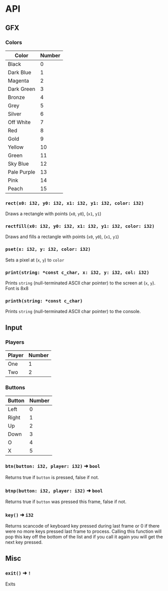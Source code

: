# API

## GFX

### Colors
| Color       | Number |
|-------------|--------|
| Black       | 0      |
| Dark Blue   | 1      |
| Magenta     | 2      |
| Dark Green  | 3      |
| Bronze      | 4      |
| Grey        | 5      |
| Silver      | 6      |
| Off White   | 7      |
| Red         | 8      |
| Gold        | 9      |
| Yellow      | 10     |
| Green       | 11     |
| Sky Blue    | 12     |
| Pale Purple | 13     |
| Pink        | 14     |
| Peach       | 15     |

### `rect(x0: i32, y0: i32, x1: i32, y1: i32, color: i32)`
Draws a rectangle with points (`x0`, `y0`), (`x1`, `y1`)

### `rectfill(x0: i32, y0: i32, x1: i32, y1: i32, color: i32)`
Draws and fills a rectangle with points (`x0`, `y0`), (`x1`, `y1`)

### `pset(x: i32, y: i32, color: i32)`
Sets a pixel at (`x`, `y`) to `color`

### `print(string: *const c_char, x: i32, y: i32, col: i32)`
Prints `string` (null-terminated ASCII char pointer) to the screen at (`x`, `y`).  Font is 8x8

### `printh(string: *const c_char)`
Prints `string` (null-terminated ASCII char pointer) to the console.

## Input 

### Players
| Player | Number |
|--------|--------|
| One    | 1      |
| Two    | 2      |

### Buttons
| Button | Number |
|--------|--------|
| Left   | 0      |
| Right  | 1      |
| Up     | 2      |
| Down   | 3      |
| O      | 4      |
| X      | 5      |

### `btn(button: i32, player: i32)` ➜ `bool`
Returns true if `button` is pressed, false if not.

### `btnp(button: i32, player: i32)` ➜ `bool`
Returns true if `button` was pressed this frame, false if not.

### `key()` ➜ `i32`
Returns scancode of keyboard key pressed during last frame or 0 if there were no more keys pressed last frame to process. Calling this function will pop this key off the bottom of the list and if you call it again you will get the next key pressed.

## Misc

### `exit()` ➜ `!`
Exits